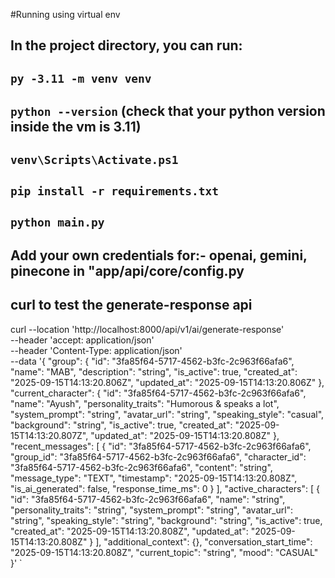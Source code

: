 #Running using virtual env

## In the project directory, you can run:

## `py -3.11 -m venv venv`
## `python --version` (check that your python version inside the vm is 3.11)
## `venv\Scripts\Activate.ps1`
## `pip install -r requirements.txt`
## `python main.py`

## Add your own credentials for:- openai, gemini, pinecone in "app/api/core/config.py

## curl to test the generate-response api

curl --location 'http://localhost:8000/api/v1/ai/generate-response' \
--header 'accept: application/json' \
--header 'Content-Type: application/json' \
--data '{
  "group": {
    "id": "3fa85f64-5717-4562-b3fc-2c963f66afa6",
    "name": "MAB",
    "description": "string",
    "is_active": true,
    "created_at": "2025-09-15T14:13:20.806Z",
    "updated_at": "2025-09-15T14:13:20.806Z"
  },
  "current_character": {
    "id": "3fa85f64-5717-4562-b3fc-2c963f66afa6",
    "name": "Ayush",
    "personality_traits": "Humorous & speaks a lot",
    "system_prompt": "string",
    "avatar_url": "string",
    "speaking_style": "casual",
    "background": "string",
    "is_active": true,
    "created_at": "2025-09-15T14:13:20.807Z",
    "updated_at": "2025-09-15T14:13:20.808Z"
  },
  "recent_messages": [
    {
      "id": "3fa85f64-5717-4562-b3fc-2c963f66afa6",
      "group_id": "3fa85f64-5717-4562-b3fc-2c963f66afa6",
      "character_id": "3fa85f64-5717-4562-b3fc-2c963f66afa6",
      "content": "string",
      "message_type": "TEXT",
      "timestamp": "2025-09-15T14:13:20.808Z",
      "is_ai_generated": false,
      "response_time_ms": 0
    }
  ],
  "active_characters": [
    {
      "id": "3fa85f64-5717-4562-b3fc-2c963f66afa6",
      "name": "string",
      "personality_traits": "string",
      "system_prompt": "string",
      "avatar_url": "string",
      "speaking_style": "string",
      "background": "string",
      "is_active": true,
      "created_at": "2025-09-15T14:13:20.808Z",
      "updated_at": "2025-09-15T14:13:20.808Z"
    }
  ],
  "additional_context": {},
  "conversation_start_time": "2025-09-15T14:13:20.808Z",
  "current_topic": "string",
  "mood": "CASUAL"
}'
`

